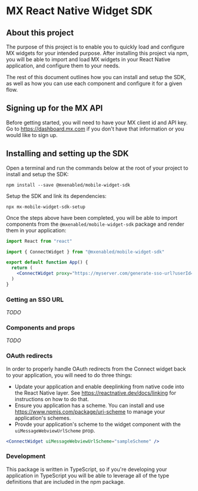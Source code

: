 # MX React Native Widget SDK

## About this project

The purpose of this project is to enable you to quickly load and configure MX
widgets for your intended purpose. After installing this project via npm, you
will be able to import and load MX widgets in your React Native application,
and configure them to your needs.

The rest of this document outlines how you can install and setup the SDK, as
well as how you can use each component and configure it for a given flow.


## Signing up for the MX API

Before getting started, you will need to have your MX client id and API key. Go
to https://dashboard.mx.com if you don't have that information or you
would like to sign up.


## Installing and setting up the SDK

Open a terminal and run the commands below at the root of your project to
install and setup the SDK:

```
npm install --save @mxenabled/mobile-widget-sdk
```

Setup the SDK and link its dependencies:

```
npx mx-mobile-widget-sdk-setup
```

Once the steps above have been completed, you will be able to import components
from the `@mxenabled/mobile-widget-sdk` package and render them in your
application:

```jsx
import React from "react"

import { ConnectWidget } from "@mxenabled/mobile-widget-sdk"

export default function App() {
  return (
    <ConnectWidget proxy="https://myserver.com/generate-sso-url?userId=123" />
  )
}
```

### Getting an SSO URL

_TODO_


### Components and props

_TODO_


### OAuth redirects

In order to properly handle OAuth redirects from the Connect widget back to
your application, you will need to do three things:

- Update your application and enable deeplinking from native code into the
  React Native layer. See https://reactnative.dev/docs/linking for instructions
  on how to do that.
- Ensure you application has a scheme. You can install and use
  https://www.npmjs.com/package/uri-scheme to manage your application's
  schemes.
- Provde your application's scheme to the widget component with the
  `uiMessageWebviewUrlScheme` prop.

```jsx
<ConnectWidget uiMessageWebviewUrlScheme="sampleScheme" />
```


### Development

This package is written in TypeScript, so if you're developing your application
in TypeScript you will be able to leverage all of the type definitions that are
included in the npm package.
